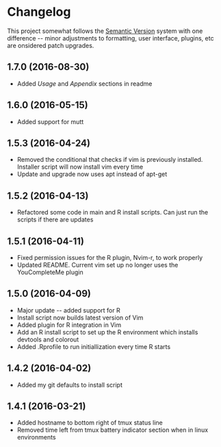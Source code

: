 # Changelog

This project somewhat follows the [Semantic Version](http://semver.org)
system with one difference -- minor adjustments to formatting, user interface,
plugins, etc are onsidered patch upgrades.

## 1.7.0 (2016-08-30)
- Added *Usage* and *Appendix* sections in readme

## 1.6.0 (2016-05-15)
- Added support for mutt

## 1.5.3 (2016-04-24)
- Removed the conditional that checks if vim is previously installed. Installer
script will now install vim every time
- Update and upgrade now uses apt instead of apt-get

## 1.5.2 (2016-04-13)
- Refactored some code in main and R install scripts. Can just run the scripts
if there are updates

## 1.5.1 (2016-04-11)
- Fixed permission issues for the R plugin, Nvim-r, to work properly
- Updated README. Current vim set up no longer uses the YouCompleteMe plugin

## 1.5.0 (2016-04-09)
- Major update -- added support for R
- Install script now builds latest version of Vim
- Added plugin for R integration in Vim
- Add an R install script to set up the R environment which installs devtools
and colorout
- Added .Rprofile to run initiallization every time R starts

## 1.4.2 (2016-04-02)
- Added my git defaults to install script

## 1.4.1 (2016-03-21)
- Added hostname to bottom right of tmux status line
- Removed time left from tmux battery indicator section when in linux
environments
